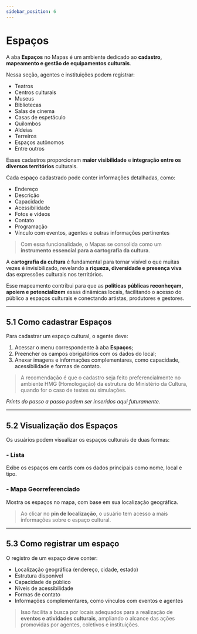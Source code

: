 ```yaml
---
sidebar_position: 6
---
```


# Espaços

A aba **Espaços** no Mapas é um ambiente dedicado ao **cadastro, mapeamento e gestão de equipamentos culturais**.

Nessa seção, agentes e instituições podem registrar:

- Teatros  
- Centros culturais  
- Museus  
- Bibliotecas  
- Salas de cinema  
- Casas de espetáculo  
- Quilombos  
- Aldeias  
- Terreiros  
- Espaços autônomos  
- Entre outros

Esses cadastros proporcionam **maior visibilidade** e **integração entre os diversos territórios** culturais.

Cada espaço cadastrado pode conter informações detalhadas, como:

- Endereço  
- Descrição  
- Capacidade  
- Acessibilidade  
- Fotos e vídeos  
- Contato  
- Programação  
- Vínculo com eventos, agentes e outras informações pertinentes

> Com essa funcionalidade, o Mapas se consolida como um **instrumento essencial para a cartografia da cultura**.

A **cartografia da cultura** é fundamental para tornar visível o que muitas vezes é invisibilizado, revelando a **riqueza, diversidade e presença viva** das expressões culturais nos territórios.

Esse mapeamento contribui para que as **políticas públicas reconheçam, apoiem e potencializem** essas dinâmicas locais, facilitando o acesso do público a espaços culturais e conectando artistas, produtores e gestores.

---

## 5.1 Como cadastrar Espaços

Para cadastrar um espaço cultural, o agente deve:

1. Acessar o menu correspondente à aba **Espaços**;  
2. Preencher os campos obrigatórios com os dados do local;  
3. Anexar imagens e informações complementares, como capacidade, acessibilidade e formas de contato.

> A recomendação é que o cadastro seja feito preferencialmente no ambiente HMG (Homologação) da estrutura do Ministério da Cultura, quando for o caso de testes ou simulações.

*Prints do passo a passo podem ser inseridos aqui futuramente.*

---

## 5.2 Visualização dos Espaços

Os usuários podem visualizar os espaços culturais de duas formas:

### - **Lista**

Exibe os espaços em cards com os dados principais como nome, local e tipo.

### - **Mapa Georreferenciado**

Mostra os espaços no mapa, com base em sua localização geográfica.

> Ao clicar no **pin de localização**, o usuário tem acesso a mais informações sobre o espaço cultural.

---

## 5.3 Como registrar um espaço

O registro de um espaço deve conter:

- Localização geográfica (endereço, cidade, estado)  
- Estrutura disponível  
- Capacidade de público  
- Níveis de acessibilidade  
- Formas de contato  
- Informações complementares, como vínculos com eventos e agentes  

> Isso facilita a busca por locais adequados para a realização de **eventos e atividades culturais**, ampliando o alcance das ações promovidas por agentes, coletivos e instituições.
